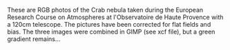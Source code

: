 These are RGB photos of the Crab nebula taken during the European Research Course on Atmospheres at l'Observatoire de Haute Provence with a 120cm telescope.
The pictures have been corrected for flat fields and bias.
The three images were combined in GIMP (see xcf file), but a green gradient remains...
